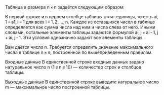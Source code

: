 Таблица a размера n × n задаётся следующим образом:

В первой строке и в первом столбце таблицы стоят единицы, то есть ai, 1 = a1, i = 1 для всех i = 1, 2, ..., n.
Каждое из оставшихся чисел в таблице определяется как сумма числа над ним и числа слева от него. Иными словами, остальные элементы таблицы задаются формулой ai, j = ai - 1, j + ai, j - 1.
Эти условия однозначно задают все элементы таблицы.

Вам даётся число n. Требуется определить значение максимального числа в таблице n × n, построенной по вышеприведенным правилам.

Входные данные
В единственной строке входных данных задано натуральное число n (1 ≤ n ≤ 10) — количество строк и столбцов таблицы.

Выходные данные
В единственной строке выведите натуральное число m — максимальное число построенной таблицы.